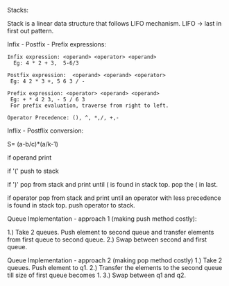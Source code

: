 Stacks:

Stack is a linear data structure that follows LIFO mechanism. LIFO -> last in first out pattern.

Infix - Postfix - Prefix expressions:

    Infix expression: <operand> <operator> <operand> 
      Eg: 4 * 2 + 3,  5-6/3

    Postfix expression:  <operand> <operand> <operator>
     Eg: 4 2 * 3 +, 5 6 3 / - 

    Prefix expression: <operator> <operand> <operand>
     Eg: + * 4 2 3, - 5 / 6 3
     For prefix evaluation, traverse from right to left. 

    Operator Precedence: (), ^, *,/, +,-


Inflix - Postflix conversion:

S= (a-b/c)*(a/k-1)

if operand
   print

if '('
  push to stack

if ')'
  pop from stack and print until ( is found in stack top. pop the ( in last.

if operator
  pop from stack and print until an operator with less precedence is found in stack top. push operator to stack. 


Queue Implementation - approach 1 (making push method costly):

1.) Take 2 queues. Push element to second queue and transfer elements from first queue to second queue.
2.) Swap between second and first queue.


Queue Implementation - approach 2 (making pop method costly)
1.) Take 2 queues. Push element to q1.
2.) Transfer the elements to the second queue till size of first queue becomes 1.
3.) Swap between q1 and q2.






